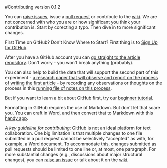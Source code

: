 #Contributing
version 0.1.2

You can [raise issues](https://github.com/ASU-CPI/honest-pi/issues), issue a [pull request](https://github.com/ASU-CPI/honest-pi/pulls) or contribute to the [wiki](https://github.com/ASU-CPI/honest-pi/wiki). We are not concerned with who you are or how significant you think your contribution is. Start by corecting a typo. Then dive in to more significant changes.

First Time on GitHub? Don't Know Where to Start? First thing is to [Sign Up for GitHub](https://github.com/join).

After you have a GitHub account you can [go straight to the article repository](https://github.com/ASU-CPI/honest-pi/edit/master/article). Don't worry - you won't break anything (probably).

You can also help to build the data that will support the second part of this experiment - [a research paper that will observe and report on the process of writing the first article](https://github.com/ASU-CPI/github-experiment) - by recording any observations or thoughts on the process in this [running file of notes on this process](https://github.com/ASU-CPI/github-experiment/blob/master/notes.md).

But if you want to learn a bit about GitHub first, try our [beginner tutorial](http://nextpolicychallenge.github.io/tutorial.html).

Formatting in GitHub requires the use of Markdown. But don't let that scare you. You can craft in Word, and then convert that to Markdown with this [handy app](http://word-to-markdown.herokuapp.com/).

*A key guideline for contributing*: GitHub is not an ideal platform for text collaboration. One big limitation is that multiple changes to one file submitted in a pull request cannot be selectively "accepted" as with, for example, a Word document. To accommodate this, changes submitted as pull requests should be limited to one line or, at most, one paragraph. For more substantial changes (e.g., discussions about major structural changes), you can [raise an issue](https://github.com/ASU-CPI/honest-pi/issues) or talk about it on the [wiki](https://github.com/ASU-CPI/honest-pi/wiki). 
